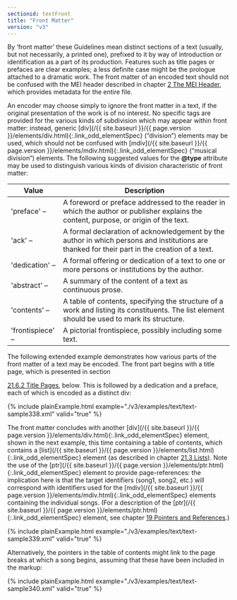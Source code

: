 ```yaml
---
sectionid: textFront
title: "Front Matter"
version: "v3"
---
```




By ‘front matter’ these Guidelines mean distinct sections of a text
(usually, but not necessarily, a printed one), prefixed to it by way of introduction
or
identification as a part of its production. Features such as title pages or prefaces
are
clear examples; a less definite case might be the prologue attached to a dramatic
work. The
front matter of an encoded text should not be confused with the MEI header described
in
chapter <a class="link_ptr" title="The MEI Header" href="/{{ site.baseurl }}/{{ page.version }}/guidelines/header.html">2 The MEI Header</a>, which provides metadata for the entire file.

An encoder may choose simply to ignore the front matter in a text, if the original
presentation of the work is of no interest. No specific tags are provided for the
various
kinds of subdivision which may appear within front matter: instead, generic [div](/{{ site.baseurl }}/{{ page.version }}/elements/div.html){:.link_odd_elementSpec} (“division”) elements may be used, which should not be confused with [mdiv](/{{ site.baseurl }}/{{ page.version }}/elements/mdiv.html){:.link_odd_elementSpec} (“musical division”) elements. The following suggested values for
the **@type** attribute may be used to distinguish various kinds of division
characteristic of front matter:


<table class="table table-striped table-hover">
   <thead>
      <tr>
         <th>Value</th>
         <th>Description</th>
      </tr>
   </thead>
   <tbody>
      <tr>
         <td>'preface' – </td>
         <td>A foreword or preface addressed to the reader in which the author or publisher
            explains the content, purpose, or origin of the text. 
         </td>
      </tr>
      <tr>
         <td>'ack' – </td>
         <td>A formal declaration of acknowledgement by the author in which persons and
            institutions are thanked for their part in the creation of a text.
         </td>
      </tr>
      <tr>
         <td>'dedication' – </td>
         <td>A formal offering or dedication of a text to one or more persons or institutions by
            the author.
         </td>
      </tr>
      <tr>
         <td>'abstract' – </td>
         <td>A summary of the content of a text as continuous prose.</td>
      </tr>
      <tr>
         <td>'contents' – </td>
         <td>A table of contents, specifying the structure of a work and listing its constituents.
            The list element should be used to mark its structure.
         </td>
      </tr>
      <tr>
         <td>'frontispiece' – </td>
         <td>A pictorial frontispiece, possibly including some text.</td>
      </tr>
   </tbody>
</table>
The following extended example demonstrates how various parts of the front matter
of a text
may be encoded. The front part begins with a title page, which is presented in section

<a class="link_ptr" title="Title Pages" href="/{{ site.baseurl }}/{{ page.version }}/guidelines/text.html#textTitlePages">21.6.2 Title Pages</a>, below. This is followed by a dedication and a preface, each of
which is encoded as a distinct div:

{% include plainExample.html example="./v3/examples/text/text-sample338.xml" valid="true" %}

The front matter concludes with another [div](/{{ site.baseurl }}/{{ page.version }}/elements/div.html){:.link_odd_elementSpec} element, shown in the
next example, this time containing a table of contents, which contains a [list](/{{ site.baseurl }}/{{ page.version }}/elements/list.html){:.link_odd_elementSpec} element (as described in chapter 
<a class="link_ptr" title="Lists" href="/{{ site.baseurl }}/{{ page.version }}/guidelines/text.html#textLists">21.3 Lists</a>). Note the use of
the [ptr](/{{ site.baseurl }}/{{ page.version }}/elements/ptr.html){:.link_odd_elementSpec} element to provide page-references: the implication here is
that the target identifiers (song1, song2, etc.) will correspond with identifiers
used for
the [mdiv](/{{ site.baseurl }}/{{ page.version }}/elements/mdiv.html){:.link_odd_elementSpec} elements containing the individual songs. (For a description
of the [ptr](/{{ site.baseurl }}/{{ page.version }}/elements/ptr.html){:.link_odd_elementSpec} element, see chapter 
<a class="link_ptr" title="Pointers and References" href="/{{ site.baseurl }}/{{ page.version }}/guidelines/ptrRef.html">19 Pointers and References</a>.)

{% include plainExample.html example="./v3/examples/text/text-sample339.xml" valid="true" %}

Alternatively, the pointers in the table of contents might link to the page breaks
at which
a song begins, assuming that these have been included in the markup:

{% include plainExample.html example="./v3/examples/text/text-sample340.xml" valid="true" %}

